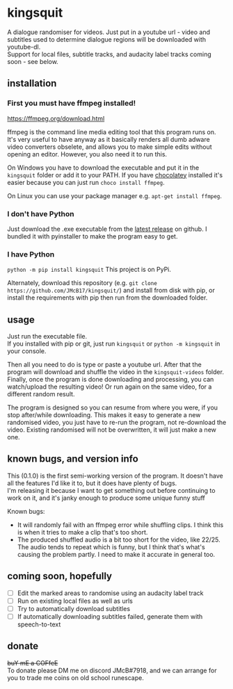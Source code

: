 # kingsquit
A dialogue randomiser for videos. Just put in a youtube url - video and subtitles used to determine dialogue regions will be downloaded with youtube-dl.    
Support for local files, subtitle tracks, and audacity label tracks coming soon - see below.

## installation
### First you must have ffmpeg installed!
https://ffmpeg.org/download.html

ffmpeg is the command line media editing tool that this program runs on. It's very useful to have anyway as it basically renders all dumb adware video converters obselete, and allows you to make simple edits without opening an editor. However, you also need it to run this.

On Windows you have to download the executable and put it in the `kingsquit` folder or add it to your PATH. If you have [chocolatey](https://chocolatey.org/) installed it's easier because you can just run `choco install ffmpeg`.

On Linux you can use your package manager e.g. `apt-get install ffmpeg`.

### I don't have Python
Just download the .exe executable from the [latest release](https://github.com/JMcB17/kingsquit/releases/latest) on github. I bundled it with pyinstaller to make the program easy to get.

### I have Python
`python -m pip install kingsquit`
This project is on PyPi.

Alternately, download this repository (e.g. `git clone https://github.com/JMcB17/kingsquit/`) and install from disk with pip, or install the requirements with pip then run from the downloaded folder.

## usage
Just run the executable file.    
If you installed with pip or git, just run `kingsquit` or `python -m kingsquit` in your console.

Then all you need to do is type or paste a youtube url. After that the program will download and shuffle the video in the `kingsquit-videos` folder.    
Finally, once the program is done downloading and processing, you can watch/upload the resulting video! Or run again on the same video, for a different random result.

The program is designed so you can resume from where you were, if you stop after/while downloading. This makes it easy to generate a new randomised video, you just have to re-run the program, not re-download the video. Existing randomised will not be overwritten, it will just make a new one.

## known bugs, and version info

This (0.1.0) is the first semi-working version of the program. It doesn't have all the features I'd like it to, but it does have plenty of bugs.    
I'm releasing it because I want to get something out before continuing to work on it, and it's janky enough to produce some unique funny stuff

Known bugs:
- It will randomly fail with an ffmpeg error while shuffling clips. I think this is when it tries to make a clip that's too short.
- The produced shuffled audio is a bit too short for the video, like 22/25. The audio tends to repeat which is funny, but I think that's what's causing the problem partly. I need to make it accurate in general too.

## coming soon, hopefully
- [ ] Edit the marked areas to randomise using an audacity label track
- [ ] Run on existing local files as well as urls
- [ ] Try to automatically download subtitles
- [ ] If automatically downloading subtitles failed, generate them with speech-to-text

## donate
~~buY mE a COFfeE~~    
To donate please DM me on discord JMcB#7918, and we can arrange for you to trade me coins on old school runescape.
